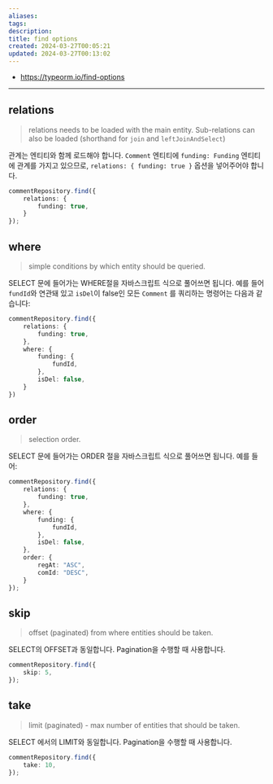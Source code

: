 ```yaml
---
aliases: 
tags: 
description:
title: find options
created: 2024-03-27T00:05:21
updated: 2024-03-27T00:13:02
---
```

- <https://typeorm.io/find-options>
---

## relations

> relations needs to be loaded with the main entity. Sub-relations can also be loaded (shorthand for `join` and `leftJoinAndSelect`)

관계는 엔티티와 함께 로드해야 합니다. `Comment` 엔티티에 `funding: Funding` 엔티티에 관계를 가지고 있으므로, `relations: { funding: true }` 옵션을 넣어주어야 합니다.

```typescript
commentRepository.find({
	relations: {
		funding: true,
	}
});
```

## where

> simple conditions by which entity should be queried.

SELECT 문에 들어가는 WHERE절을 자바스크립트 식으로 풀어쓰면 됩니다. 예를 들어 `fundId`와 연관돼 있고 `isDel`이 false인 모든 `Comment` 를 쿼리하는 명령어는 다음과 같습니다:

```typescript
commentRepository.find({
	relations: {
		funding: true,
	},
	where: {
		funding: {
			fundId,
		},
		isDel: false,
	}
})
```

## order

> selection order.

SELECT 문에 들어가는 ORDER 절을 자바스크립트 식으로 풀어쓰면 됩니다. 예를 들어:

```typescript
commentRepository.find({
	relations: {
		funding: true,
	},
	where: {
		funding: {
			fundId,
		},
		isDel: false,
	},
	order: {
		regAt: "ASC",
		comId: "DESC",
	}
});
```

## skip

> offset (paginated) from where entities should be taken.

SELECT의 OFFSET과 동일합니다. Pagination을 수행할 때 사용합니다.

```typescript
commentRepository.find({
	skip: 5,
});
```

## take

> limit (paginated) - max number of entities that should be taken.

SELECT 에서의 LIMIT와 동일합니다. Pagination을 수행할 때 사용합니다.

```typescript
commentRepository.find({
	take: 10,
});
```
